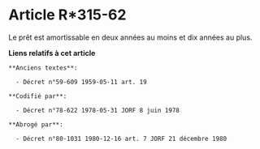 # Article R*315-62

Le prêt est amortissable en deux années au moins et dix années au plus.

**Liens relatifs à cet article**

	**Anciens textes**:

	  - Décret n°59-609 1959-05-11 art. 19

	**Codifié par**:

	  - Décret n°78-622 1978-05-31 JORF 8 juin 1978

	**Abrogé par**:

	  - Décret n°80-1031 1980-12-16 art. 7 JORF 21 décembre 1980
